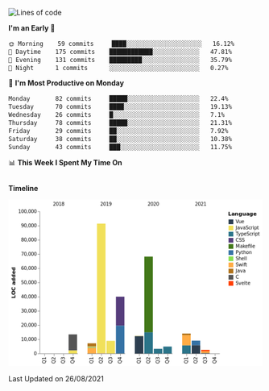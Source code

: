 <!--START_SECTION:waka-->
![Lines of code](https://img.shields.io/badge/From%20Hello%20World%20I%27ve%20Written-275649%20lines%20of%20code-blue)

**I'm an Early 🐤** 

```text
🌞 Morning    59 commits     ████░░░░░░░░░░░░░░░░░░░░░   16.12% 
🌆 Daytime    175 commits    ████████████░░░░░░░░░░░░░   47.81% 
🌃 Evening    131 commits    █████████░░░░░░░░░░░░░░░░   35.79% 
🌙 Night      1 commits      ░░░░░░░░░░░░░░░░░░░░░░░░░   0.27%

```
📅 **I'm Most Productive on Monday** 

```text
Monday       82 commits     █████░░░░░░░░░░░░░░░░░░░░   22.4% 
Tuesday      70 commits     ████░░░░░░░░░░░░░░░░░░░░░   19.13% 
Wednesday    26 commits     █░░░░░░░░░░░░░░░░░░░░░░░░   7.1% 
Thursday     78 commits     █████░░░░░░░░░░░░░░░░░░░░   21.31% 
Friday       29 commits     ██░░░░░░░░░░░░░░░░░░░░░░░   7.92% 
Saturday     38 commits     ██░░░░░░░░░░░░░░░░░░░░░░░   10.38% 
Sunday       43 commits     ███░░░░░░░░░░░░░░░░░░░░░░   11.75%

```


📊 **This Week I Spent My Time On** 

```text
```

**Timeline**

![Chart not found](https://raw.githubusercontent.com/johann-lr/johann-lr/master/charts/bar_graph.png) 


 Last Updated on 26/08/2021
<!--END_SECTION:waka-->
